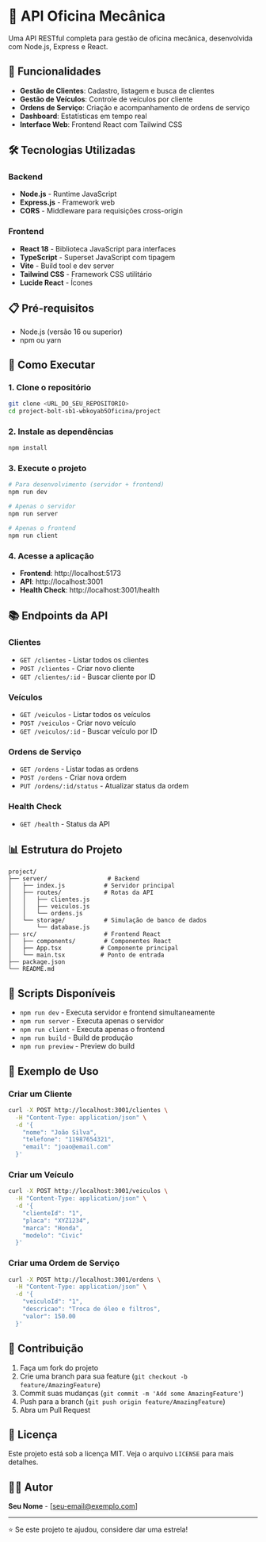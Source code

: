 # 🔧 API Oficina Mecânica

Uma API RESTful completa para gestão de oficina mecânica, desenvolvida com Node.js, Express e React.

## 🚀 Funcionalidades

- **Gestão de Clientes**: Cadastro, listagem e busca de clientes
- **Gestão de Veículos**: Controle de veículos por cliente
- **Ordens de Serviço**: Criação e acompanhamento de ordens de serviço
- **Dashboard**: Estatísticas em tempo real
- **Interface Web**: Frontend React com Tailwind CSS

## 🛠️ Tecnologias Utilizadas

### Backend
- **Node.js** - Runtime JavaScript
- **Express.js** - Framework web
- **CORS** - Middleware para requisições cross-origin

### Frontend
- **React 18** - Biblioteca JavaScript para interfaces
- **TypeScript** - Superset JavaScript com tipagem
- **Vite** - Build tool e dev server
- **Tailwind CSS** - Framework CSS utilitário
- **Lucide React** - Ícones

## 📋 Pré-requisitos

- Node.js (versão 16 ou superior)
- npm ou yarn

## 🚀 Como Executar

### 1. Clone o repositório
```bash
git clone <URL_DO_SEU_REPOSITORIO>
cd project-bolt-sb1-wbkoyab5Oficina/project
```

### 2. Instale as dependências
```bash
npm install
```

### 3. Execute o projeto
```bash
# Para desenvolvimento (servidor + frontend)
npm run dev

# Apenas o servidor
npm run server

# Apenas o frontend
npm run client
```

### 4. Acesse a aplicação
- **Frontend**: http://localhost:5173
- **API**: http://localhost:3001
- **Health Check**: http://localhost:3001/health

## 📚 Endpoints da API

### Clientes
- `GET /clientes` - Listar todos os clientes
- `POST /clientes` - Criar novo cliente
- `GET /clientes/:id` - Buscar cliente por ID

### Veículos
- `GET /veiculos` - Listar todos os veículos
- `POST /veiculos` - Criar novo veículo
- `GET /veiculos/:id` - Buscar veículo por ID

### Ordens de Serviço
- `GET /ordens` - Listar todas as ordens
- `POST /ordens` - Criar nova ordem
- `PUT /ordens/:id/status` - Atualizar status da ordem

### Health Check
- `GET /health` - Status da API

## 📊 Estrutura do Projeto

```
project/
├── server/                 # Backend
│   ├── index.js           # Servidor principal
│   ├── routes/            # Rotas da API
│   │   ├── clientes.js
│   │   ├── veiculos.js
│   │   └── ordens.js
│   └── storage/           # Simulação de banco de dados
│       └── database.js
├── src/                   # Frontend React
│   ├── components/        # Componentes React
│   ├── App.tsx           # Componente principal
│   └── main.tsx          # Ponto de entrada
├── package.json
└── README.md
```

## 🔧 Scripts Disponíveis

- `npm run dev` - Executa servidor e frontend simultaneamente
- `npm run server` - Executa apenas o servidor
- `npm run client` - Executa apenas o frontend
- `npm run build` - Build de produção
- `npm run preview` - Preview do build

## 📝 Exemplo de Uso

### Criar um Cliente
```bash
curl -X POST http://localhost:3001/clientes \
  -H "Content-Type: application/json" \
  -d '{
    "nome": "João Silva",
    "telefone": "11987654321",
    "email": "joao@email.com"
  }'
```

### Criar um Veículo
```bash
curl -X POST http://localhost:3001/veiculos \
  -H "Content-Type: application/json" \
  -d '{
    "clienteId": "1",
    "placa": "XYZ1234",
    "marca": "Honda",
    "modelo": "Civic"
  }'
```

### Criar uma Ordem de Serviço
```bash
curl -X POST http://localhost:3001/ordens \
  -H "Content-Type: application/json" \
  -d '{
    "veiculoId": "1",
    "descricao": "Troca de óleo e filtros",
    "valor": 150.00
  }'
```

## 🤝 Contribuição

1. Faça um fork do projeto
2. Crie uma branch para sua feature (`git checkout -b feature/AmazingFeature`)
3. Commit suas mudanças (`git commit -m 'Add some AmazingFeature'`)
4. Push para a branch (`git push origin feature/AmazingFeature`)
5. Abra um Pull Request

## 📄 Licença

Este projeto está sob a licença MIT. Veja o arquivo `LICENSE` para mais detalhes.

## 👨‍💻 Autor

**Seu Nome** - [seu-email@exemplo.com]

---

⭐ Se este projeto te ajudou, considere dar uma estrela! 